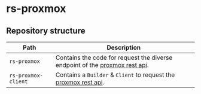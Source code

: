 # rs-proxmox

## Repository structure

| Path                | Description                                                                                                                 |
|---------------------|-----------------------------------------------------------------------------------------------------------------------------|
| `rs-proxmox`        | Contains the code for request the diverse endpoint of the [proxmox rest api](https://pve.proxmox.com/pve-docs/api-viewer/). |
| `rs-proxmox-client` | Contains a `Builder` & `Client` to request the [proxmox rest api](https://pve.proxmox.com/pve-docs/api-viewer/).            |
